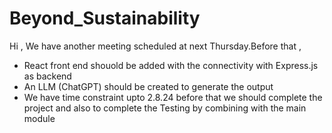 # Beyond_Sustainability

Hi , We have another meeting scheduled at next Thursday.Before that ,

* React front end shouold be added with the connectivity with Express.js as backend 
* An LLM (ChatGPT) should be created to generate the output 
* We have time constraint upto 2.8.24 before that we should complete the project and also to complete the Testing by combining with the main module